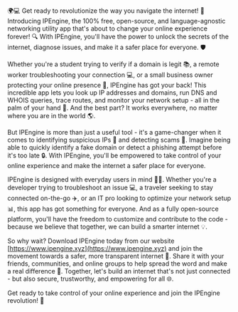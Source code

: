 🌍💻 Get ready to revolutionize the way you navigate the internet! 🚀 Introducing IPEngine, the 100% free, open-source, and language-agnostic networking utility app that's about to change your online experience forever! 🔍 With IPEngine, you'll have the power to unlock the secrets of the internet, diagnose issues, and make it a safer place for everyone. 🛡️

Whether you're a student trying to verify if a domain is legit 📚, a remote worker troubleshooting your connection 💻, or a small business owner protecting your online presence 💼, IPEngine has got your back! This incredible app lets you look up IP addresses and domains, run DNS and WHOIS queries, trace routes, and monitor your network setup - all in the palm of your hand 📱. And the best part? It works everywhere, no matter where you are in the world 🌎.

But IPEngine is more than just a useful tool - it's a game-changer when it comes to identifying suspicious IPs 👀 and detecting scams 💸. Imagine being able to quickly identify a fake domain or detect a phishing attempt before it's too late 🔒. With IPEngine, you'll be empowered to take control of your online experience and make the internet a safer place for everyone.

IPEngine is designed with everyday users in mind 🙋‍♀️. Whether you're a developer trying to troubleshoot an issue 💻, a traveler seeking to stay connected on-the-go ✈️, or an IT pro looking to optimize your network setup 📊, this app has got something for everyone. And as a fully open-source platform, you'll have the freedom to customize and contribute to the code - because we believe that together, we can build a smarter internet 💡.

So why wait? Download IPEngine today from our website [https://www.ipengine.xyz](https://www.ipengine.xyz) and join the movement towards a safer, more transparent internet 🌈. Share it with your friends, communities, and online groups to help spread the word and make a real difference 💪. Together, let's build an internet that's not just connected - but also secure, trustworthy, and empowering for all 🌐.

Get ready to take control of your online experience and join the IPEngine revolution! 👊